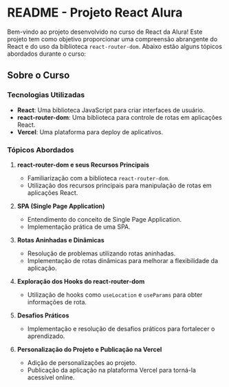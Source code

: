 # README - Projeto React Alura

Bem-vindo ao projeto desenvolvido no curso de React da Alura! Este projeto tem como objetivo proporcionar uma compreensão abrangente do React e do uso da biblioteca `react-router-dom`. Abaixo estão alguns tópicos abordados durante o curso:

## Sobre o Curso

### Tecnologias Utilizadas

- **React**: Uma biblioteca JavaScript para criar interfaces de usuário.
- **react-router-dom**: Uma biblioteca para controle de rotas em aplicações React.
- **Vercel**: Uma plataforma para deploy de aplicativos.

### Tópicos Abordados

1. **react-router-dom e seus Recursos Principais**
   - Familiarização com a biblioteca `react-router-dom`.
   - Utilização dos recursos principais para manipulação de rotas em aplicações React.

2. **SPA (Single Page Application)**
   - Entendimento do conceito de Single Page Application.
   - Implementação prática de uma SPA.

3. **Rotas Aninhadas e Dinâmicas**
   - Resolução de problemas utilizando rotas aninhadas.
   - Implementação de rotas dinâmicas para melhorar a flexibilidade da aplicação.

4. **Exploração dos Hooks do react-router-dom**
   - Utilização de hooks como `useLocation` e `useParams` para obter informações de rota.

5. **Desafios Práticos**
   - Implementação e resolução de desafios práticos para fortalecer o aprendizado.

6. **Personalização do Projeto e Publicação na Vercel**
   - Adição de personalizações ao projeto.
   - Publicação da aplicação na plataforma Vercel para torná-la acessível online.


